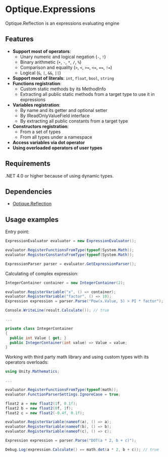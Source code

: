 # Optique.Expressions

Optique.Reflection is an expressions evaluating engine

## Features

- **Support most of operators**: 
  - Unary numeric and logical negation (`-`, `!`)
  - Binary arithmetic (`+`, `-`, `*`, `/`, `%`)
  - Comparison and equality (`>`, `<`, `>=`, `<=`, `==`, `!=`)
  - Logical (`&`, `|`, `&&`, `||`)
- **Support most of literals**: `int`, `float`, `bool`, `string`
- **Functions registration**:
  - Custom static methods by its MethodInfo
  - Extracting all public static methods from a target type to use it in expressions
- **Variables registration**:
  - By name and its getter and optional setter
  - By IReadOnlyValueField interface
  - By extracting all public constants from a target type
- **Constructors registration**:
  - From a set of types
  - From all types under a namespace
- **Access variables via dot operator**
- **Using overloaded operators of user types**

## Requirements

.NET 4.0 or higher because of using dynamic types.

## Dependencies

- [Optique.Reflection](https://github.com/OptiqueGames/Optique.Reflection)

## Usage examples

Entry point:
```csharp
ExpressionEvaluator evaluator = new ExpressionEvaluator();

evaluator.RegisterFunctionsFromType(typeof(System.Math));
evaluator.RegisterConstantsFromType(typeof(System.Math));

ExpressionParser parser = evaluator.GetExpressionParser();
```

Calculating of complex expression:
```csharp
IntegerContainer container = new IntegerContainer(2);

evaluator.RegisterVariable("x", () => container);
evaluator.RegisterVariable("factor", () => 10);
Expression expression = parser.Parse("Pow(x.Value, 5) > PI * factor");

Console.WriteLine(result.Calculate()); // true

...

private class IntegerContainer
{
  public int Value { get; }
  public IntegerContainer(int value) => Value = value;
}
```

Working with third party math library and using custom types with its operators overloads:
```csharp
using Unity.Mathematics;

...

evaluator.RegisterFunctionsFromType(typeof(math));
evaluator.FunctionParserSettings.IgnoreCase = true;

float2 a = new float2(1f, 0.1f);
float2 b = new float2(0f, 1f);
float2 c = new float2(-0.4f, 0.1f);

evaluator.RegisterVariable(nameof(a), () => a);
evaluator.RegisterVariable(nameof(b), () => b);
evaluator.RegisterVariable(nameof(c), () => c);

Expression expression = parser.Parse("DOT(a * 2, b + c)");

Debug.Log(expression.Calculate() == math.dot(a * 2, b + c)); // true
```
